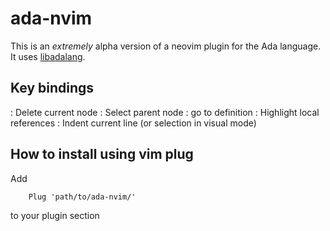 ada-nvim
========

This is an *extremely* alpha version of a neovim plugin for the Ada language.
It uses [libadalang](https://github.com/AdaCore/libadalang).


Key bindings
------------

<c-a><c-s>: Delete current node
<c-a><c-k>: Select parent node
<c-a><c-x>: go to definition
<c-a><c-h>: Highlight local references
<tab>: Indent current line (or selection in visual mode)

How to install using vim plug
-----------------------------

Add

```
    Plug 'path/to/ada-nvim/'
```

to your plugin section
